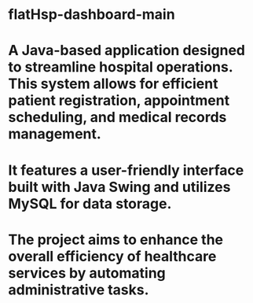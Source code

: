 # flatHsp-dashboard-main
# A Java-based application designed to streamline hospital operations. This system allows for efficient patient registration, appointment scheduling, and medical records management. 
# It features a user-friendly interface built with Java Swing and utilizes MySQL for data storage. 
# The project aims to enhance the overall efficiency of healthcare services by automating administrative tasks.
